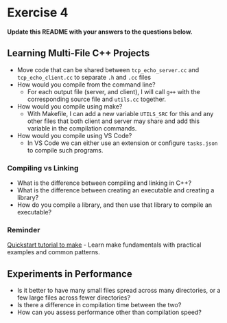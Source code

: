 # Exercise 4

**Update this README with your answers to the questions below.**

## Learning Multi-File C++ Projects

- Move code that can be shared between `tcp_echo_server.cc` and 
  `tcp_echo_client.cc` to separate `.h` and `.cc` files
- How would you compile from the command line?
  - For each output file (server, and client), I will call `g++` with the corresponding source file and `utils.cc` together.  
- How would you compile using make?
  - With Makefile, I can add a new variable `UTILS_SRC` for this and any other files that both client and server may share and add this variable in the compilation commands.
- How would you compile using VS Code?
  - In VS Code we can either use an extension or configure `tasks.json` to compile such programs.

### Compiling vs Linking

- What is the difference between compiling and linking in C++?
- What is the difference between creating an executable and creating a 
  library?
- How do you compile a library, and then use that library to compile an
  executable?

### Reminder 
[Quickstart tutorial to make](https://makefiletutorial.com/) - Learn make 
fundamentals with practical examples and common patterns.

## Experiments in Performance

- Is it better to have many small files spread across many directories, or
  a few large files across fewer directories?
- Is there a difference in compilation time between the two?
- How can you assess performance other than compilation speed?